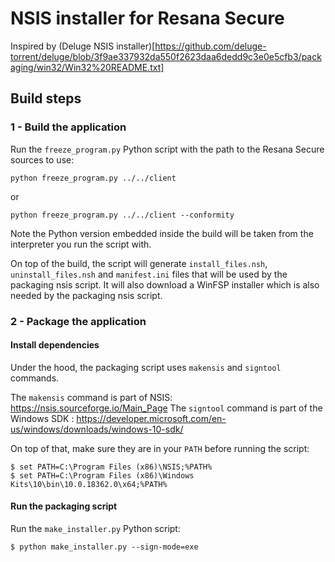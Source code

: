 NSIS installer for Resana Secure
================================

Inspired by (Deluge NSIS installer)[https://github.com/deluge-torrent/deluge/blob/3f9ae337932da550f2623daa6dedd9c3e0e5cfb3/packaging/win32/Win32%20README.txt]


Build steps
-----------


### 1 - Build the application

Run the `freeze_program.py` Python script with the path to the Resana Secure sources to use:
```shell
python freeze_program.py ../../client
```
or
```shell
python freeze_program.py ../../client --conformity
```

Note the Python version embedded inside the build will be taken from the interpreter
you run the script with.

On top of the build, the script will generate `install_files.nsh`, `uninstall_files.nsh`
and `manifest.ini` files that will be used by the packaging nsis script.
It will also download a WinFSP installer which is also needed by the packaging nsis script.


### 2 - Package the application

#### Install dependencies

Under the hood, the packaging script uses `makensis` and `signtool` commands.

The `makensis` command is part of NSIS: https://nsis.sourceforge.io/Main_Page
The `signtool` command is part of the Windows SDK : https://developer.microsoft.com/en-us/windows/downloads/windows-10-sdk/

On top of that, make sure they are in your `PATH` before running the script:

```shell
$ set PATH=C:\Program Files (x86)\NSIS;%PATH%
$ set PATH=C:\Program Files (x86)\Windows Kits\10\bin\10.0.18362.0\x64;%PATH%
```

#### Run the packaging script

Run the `make_installer.py` Python script:
```shell
$ python make_installer.py --sign-mode=exe
```
